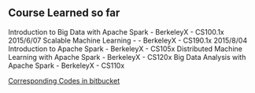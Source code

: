 ## Course Learned so far ##
Introduction to Big Data with Apache Spark  - BerkeleyX -  CS100.1x 2015/6/07
Scalable Machine Learning - - BerkeleyX -  CS190.1x 2015/8/04
Introduction to Apache Spark - BerkeleyX -  CS105x
Distributed Machine Learning with Apache Spark - BerkeleyX -  CS120x
Big Data Analysis with Apache Spark - BerkeleyX -  CS110x

[Corresponding Codes in bitbucket](https://bitbucket.org/zhushun0008/datascienceengineeringwithspark)
